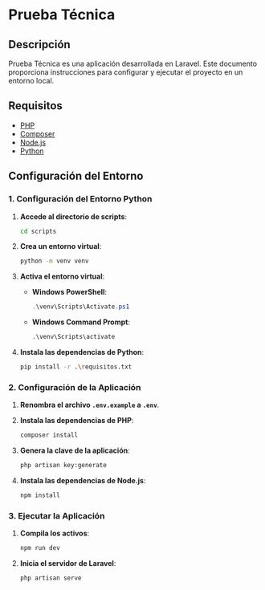 # Prueba Técnica

## Descripción

Prueba Técnica es una aplicación desarrollada en Laravel. Este documento proporciona instrucciones para configurar y ejecutar el proyecto en un entorno local.

## Requisitos

- [PHP](https://www.php.net/manual/en/install.php)
- [Composer](https://getcomposer.org/)
- [Node.js](https://nodejs.org/)
- [Python](https://www.python.org/)

## Configuración del Entorno

### 1. Configuración del Entorno Python

1. **Accede al directorio de scripts**:
    ```bash
    cd scripts
    ```

2. **Crea un entorno virtual**:
    ```bash
    python -m venv venv
    ```

3. **Activa el entorno virtual**:

    - **Windows PowerShell**:
      ```powershell
      .\venv\Scripts\Activate.ps1
      ```

    - **Windows Command Prompt**:
      ```cmd
      .\venv\Scripts\activate
      ```

4. **Instala las dependencias de Python**:
    ```bash
    pip install -r .\requisitos.txt
    ```

### 2. Configuración de la Aplicación

1. **Renombra el archivo `.env.example` a `.env`**.

2. **Instala las dependencias de PHP**:
    ```bash
    composer install
    ```
3. **Genera la clave de la aplicación**:
    ```bash
    php artisan key:generate
    ```
4. **Instala las dependencias de Node.js**:
    ```bash
    npm install
    ```

### 3. Ejecutar la Aplicación

1. **Compila los activos**:
    ```bash
    npm run dev
    ```

2. **Inicia el servidor de Laravel**:
    ```bash
    php artisan serve
    ```

